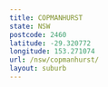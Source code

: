 ```yaml
---
title: COPMANHURST
state: NSW
postcode: 2460
latitude: -29.320772
longitude: 153.271074
url: /nsw/copmanhurst/
layout: suburb
---
```

